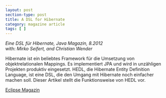 ```yaml
---
layout: post
section-type: post
title: A DSL for Hibernate
category: magazine article
tags: [ ]
---
```

_Eine DSL für Hibernate, Java Magazin, 8.2012_
<br/>with: _Mirko Seifert, and Christian Wender_

Hibernate ist ein beliebtes Framework für die Umsetzung von objektrelationalen Mappings. Es implementiert JPA und wird in unzähligen Projekten produktiv eingesetzt. HEDL, die Hibernate Entity Definition Language, ist eine DSL, die den Umgang mit Hibernate noch einfacher machen soll. Dieser Artikel stellt die Funktionsweise von HEDL vor.

<a href="https://entwickler.de/eclipse-magazin">Eclipse Magazin</a>
